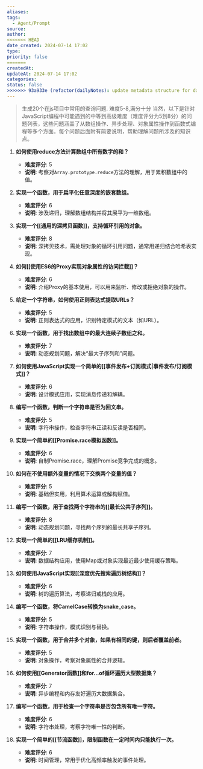```yaml
---
aliases: 
tags:
  - Agent/Prompt
source: 
author: 
<<<<<<< HEAD
date_created: 2024-07-14 17:02
type: 
priority: false
=======
createdAt: 
updateAt: 2024-07-14 17:02
categories: 
status: false
>>>>>>> 93a933e (refactor(dailyNotes): update metadata structure for daily notes)
---
```

> 生成20个在js项目中常用的查询问题. 难度5-8,满分十分
当然，以下是针对JavaScript编程中可能遇到的中等到高级难度（难度评分为5到8分）的问题列表，这些问题涵盖了从数组操作、异步处理、对象属性操作到函数式编程等多个方面。每个问题后面附有简要说明，帮助理解问题所涉及的知识点。

1. **如何使用reduce方法计算数组中所有数字的和？**  
   - **难度评分**: 5  
   - **说明**: 考察对`Array.prototype.reduce`方法的理解，用于累积数组中的值。

2. **实现一个函数，用于扁平化任意深度的嵌套数组。**  
   - **难度评分**: 6  
   - **说明**: 涉及递归，理解数组结构并将其展平为一维数组。



5. **实现一个[[通用的深拷贝函数]]，支持循环引用的对象。**  
   - **难度评分**: 8  
   - **说明**: 深拷贝技术，需处理对象的循环引用问题，通常用递归结合哈希表实现。

6. **如何[[使用ES6的Proxy实现对象属性的访问拦截]]？**  
   - **难度评分**: 6  
   - **说明**: 介绍Proxy的基本使用，可以用来监听、修改或拒绝对象的操作。

7. **给定一个字符串，如何使用正则表达式提取URLs？**  
   - **难度评分**: 5  
   - **说明**: 正则表达式的应用，识别特定模式的文本（如URL）。

8. **实现一个函数，用于找出数组中的最大连续子数组之和。**  
   - **难度评分**: 7  
   - **说明**: 动态规划问题，解决“最大子序列和”问题。

9. **如何使用JavaScript实现一个简单的[[事件发布+订阅模式|事件发布/订阅模式]]？**  
   - **难度评分**: 6  
   - **说明**: 设计模式应用，实现消息传递和解耦。

10. **编写一个函数，判断一个字符串是否为回文串。**  
    - **难度评分**: 5  
    - **说明**: 字符串操作，检查字符串正读和反读是否相同。

11. **实现一个简单的[[Promise.race模拟函数]]。**  
    - **难度评分**: 6  
    - **说明**: 自制Promise.race，理解Promise竞争完成的概念。

12. **如何在不使用额外变量的情况下交换两个变量的值？**  
    - **难度评分**: 5  
    - **说明**: 基础但实用，利用算术运算或解构赋值。

13. **编写一个函数，用于查找两个字符串的[[最长公共子序列]]。**  
    - **难度评分**: 8  
    - **说明**: 动态规划问题，寻找两个序列的最长共享子序列。

14. **实现一个简单的[[LRU缓存机制]]。**  
    - **难度评分**: 7  
    - **说明**: 数据结构应用，使用Map或对象实现最近最少使用缓存策略。

15. **如何使用JavaScript实现[[深度优先搜索遍历树结构]]？**  
    - **难度评分**: 6  
    - **说明**: 树的遍历算法，考察递归或栈的应用。

16. **编写一个函数，将CamelCase转换为snake_case。**  
    - **难度评分**: 5  
    - **说明**: 字符串操作，模式识别与替换。

17. **实现一个函数，用于合并多个对象，如果有相同的键，则后者覆盖前者。**  
    - **难度评分**: 5  
    - **说明**: 对象操作，考察对象属性的合并逻辑。

18. **如何使用[[Generator函数]]和for...of循环遍历大型数据集？**  
    - **难度评分**: 7  
    - **说明**: 异步编程和内存友好遍历大数据集合。

19. **编写一个函数，用于检查一个字符串是否包含所有唯一字符。**  
    - **难度评分**: 6  
    - **说明**: 字符串处理，考察字符唯一性的判断。

20. **实现一个简单的[[节流函数]]，限制函数在一定时间内只能执行一次。**  
    - **难度评分**: 6  
    - **说明**: 时间管理，常用于优化高频率触发的事件处理。

